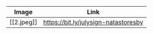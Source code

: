 | Image      | Link                                 |
| ---------- | ------------------------------------ |
| [[2.jpeg]] | https://bit.ly/julysign-natastoresby |
